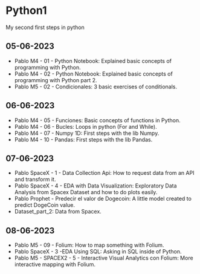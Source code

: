 # Python1
My second first steps in python

## 05-06-2023
* Pablo M4 - 01 - Python Notebook: Explained basic concepts of programming with Python.
* Pablo M4 - 02 - Python Notebook: Explained basic concepts of programming with Python part 2.
* Pablo M5 - 02 - Condicionales: 3 basic exercises of conditionals.

## 06-06-2023
* Pablo M4 - 05 - Funciones: Basic concepts of functions in Python.
* Pablo M4 - 06 - Bucles: Loops in python (For and While).
* Pablo M4 - 07 - Numpy 1D: First steps with the lib Numpy.
* Pablo M4 - 10 - Pandas: First steps with the lib Pandas.

## 07-06-2023
* Pablo SpaceX - 1 - Data Collection Api: How to request data from an API and transform it.
* Pablo SpaceX - 4 - EDA with Data Visualization: Exploratory Data Analysis from Spacex Dataset and how to do plots easily.
* Pablo Prophet - Predecir el valor de Dogecoin: A little model created to predict DogeCoin value.
* Dataset_part_2: Data from Spacex.

## 08-06-2023
* Pablo M5 - 09 - Folium: How to map something with Folium.
* Pablo SpaceX - 3 -EDA Using SQL: Asking in SQL inside of Python.
* Pablo M5 - SPACEX2 - 5 - Interactive Visual Analytics con Folium: More interactive mapping with Folium.
